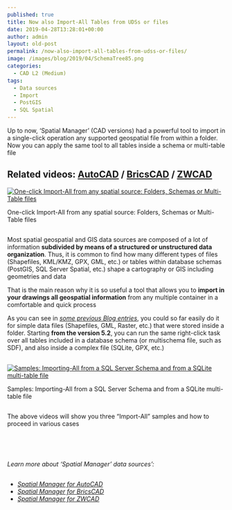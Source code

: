 ```yaml
---
published: true
title: Now also Import-All Tables from UDSs or files
date: 2019-04-28T13:28:01+00:00
author: admin
layout: old-post
permalink: /now-also-import-all-tables-from-udss-or-files/
image: /images/blog/2019/04/SchemaTree85.png
categories:
  - CAD L2 (Medium)
tags:
  - Data sources
  - Import
  - PostGIS
  - SQL Spatial
---
```

<p>
  Up to now, &#8216;Spatial Manager&#8217; (CAD versions) had a powerful tool to import in a single-click operation any supported geospatial file from within a folder. Now you can apply the same tool to all tables inside a schema or multi-table file
</p>

<p>
  <!--more-->
</p>

<h2>
  Related videos: <a href="https://youtu.be/ELLN_nnYZZE?rel=0" target="_blank" rel="nofollow"><span><span>AutoCAD</span></span></a> / <a href="https://youtu.be/3wcGSjOYRK4?rel=0" target="_blank" rel="nofollow"><span><span>BricsCAD</span></span></a> / <a href="https://youtu.be/L-F0GLc_HBs?rel=0" target="_blank" rel="nofollow"><span><span>ZWCAD</span></span></a>
</h2>

<div>
  <a href="/images/blog/2019/04/SPMImportAllSchemas.png" target="_blank" rel="nofollow"><img src="/images/blog/2019/04/SPMImportAllSchemas-1024x585.png" alt="One-click Import-All from any spatial source: Folders, Schemas or Multi-Table files" width="625" height="357" srcset="/images/blog/2019/04/SPMImportAllSchemas-1024x585.png 1024w, /images/blog/2019/04/SPMImportAllSchemas-300x171.png 300w, /images/blog/2019/04/SPMImportAllSchemas-768x438.png 768w, /images/blog/2019/04/SPMImportAllSchemas-624x356.png 624w, /images/blog/2019/04/SPMImportAllSchemas.png 1370w" sizes="(max-width: 625px) 100vw, 625px" /></a>
  
  <p>
    One-click Import-All from any spatial source: Folders, Schemas or Multi-Table files
  </p>
</div>

<h2>
</h2>

<p>
  Most spatial geospatial and GIS data sources are composed of a lot of information <strong>subdivided by means of a structured or unstructured data organization</strong>. Thus, it is common to find how many different types of files (Shapefiles, KML/KMZ, GPX, GML, etc.) or tables within database schemas (PostGIS, SQL Server Spatial, etc.) shape a cartography or GIS including geometries and data
</p>

<p>
  That is the main reason why it is so useful a tool that allows you to <strong>import in your drawings all geospatial information</strong> from any multiple container in a comfortable and quick process
</p>

<p>
  As you can see in <span><em><a href="/?s=import-all" target="_blank" rel="nofollow">some previous Blog entries</a></em></span>, you could so far easily do it for simple data files (Shapefiles, GML, Raster, etc.) that were stored inside a folder. Starting <strong>from the version 5.2</strong>, you can run the same right-click task over all tables included in a database schema (or multischema file, such as SDF), and also inside a complex file (SQLite, GPX, etc.)
</p>

<h2>
</h2>

<div>
  <a href="/images/blog/2019/04/SchemaMult-Multifile.png" target="_blank" rel="nofollow"><img src="/images/blog/2019/04/SchemaMult-Multifile.png" alt="Samples: Importing-All from a SQL Server Schema and from a SQLite multi-table file" width="613" height="238" srcset="/images/blog/2019/04/SchemaMult-Multifile.png 613w, /images/blog/2019/04/SchemaMult-Multifile-300x116.png 300w" sizes="(max-width: 613px) 100vw, 613px" /></a>
  
  <p>
    Samples: Importing-All from a SQL Server Schema and from a SQLite multi-table file
  </p>
</div>

## 

The above videos will show you three &#8220;Import-All&#8221; samples and how to proceed in various cases

<h2>
</h2>

&nbsp;

<h2>
</h2>

<p>
  <em>Learn more about &#8216;Spatial Manager&#8217; data sources&#8217;:</em>
</p>

<h2>
</h2>

<ul>
  <li>
    <span><a href="http://wiki.spatialmanager.com/index.php/Spatial_Manager™_for_AutoCAD_-_FAQs:_Data_sources" target="_blank" rel="nofollow"><span><em>Spatial Manager for AutoCAD</em></span></a></span>
  </li>
  <li>
    <span><span><a href="http://wiki.spatialmanager.com/index.php/Spatial_Manager™_for_BricsCAD_-_FAQs:_Data_sources" target="_blank" rel="nofollow"><span><em>Spatial Manager for BricsCAD</em></span></a></span></span>
  </li>
  <li>
    <span><span><a href="http://wiki.spatialmanager.com/index.php/Spatial_Manager™_for_ZWCAD_-_FAQs:_Data_sources" target="_blank" rel="nofollow"><span><em>Spatial Manager for ZWCAD</em></span></a></span></span>
  </li>
</ul>